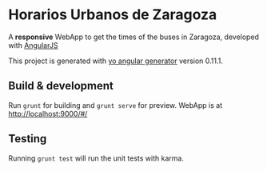 # Horarios Urbanos de Zaragoza

A **responsive** WebApp to get the times of the buses in Zaragoza, developed with [AngularJS](https://angularjs.org/)

This project is generated with [yo angular generator](https://github.com/yeoman/generator-angular)
version 0.11.1.

## Build & development

Run `grunt` for building and `grunt serve` for preview.
WebApp is at [http://localhost:9000/#/](http://localhost:9000/#/)

## Testing

Running `grunt test` will run the unit tests with karma.
